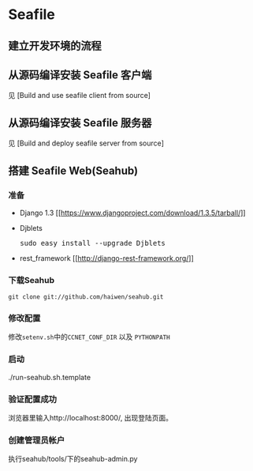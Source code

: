 # Seafile
## 建立开发环境的流程

## 从源码编译安装 Seafile 客户端

见 [Build and use seafile client from source]

## 从源码编译安装 Seafile 服务器

见 [Build and deploy seafile server from source]

## 搭建 Seafile Web(Seahub)

### 准备

* Django 1.3 [[https://www.djangoproject.com/download/1.3.5/tarball/]]

* Djblets <pre>sudo easy_install --upgrade Djblets</pre>

* rest_framework [[http://django-rest-framework.org/]]

### 下载Seahub

    git clone git://github.com/haiwen/seahub.git

### 修改配置

修改`setenv.sh`中的`CCNET_CONF_DIR` 以及 `PYTHONPATH`

### 启动

./run-seahub.sh.template

### 验证配置成功

浏览器里输入http://localhost:8000/, 出现登陆页面。

### 创建管理员帐户

执行seahub/tools/下的seahub-admin.py
